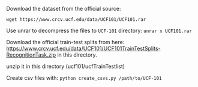 Download the dataset from the official source: 
```
wget https://www.crcv.ucf.edu/data/UCF101/UCF101.rar
```

Use unrar to decompress the files to `UCF-101` directory:
`unrar x UCF101.rar`

Download the official train-test splits from here: https://www.crcv.ucf.edu/data/UCF101/UCF101TrainTestSplits-RecognitionTask.zip in this directory.

unzip it in this directory (ucf101/ucfTrainTestlist)

Create csv files with:
`python create_csvs.py /path/to/UCF-101`

